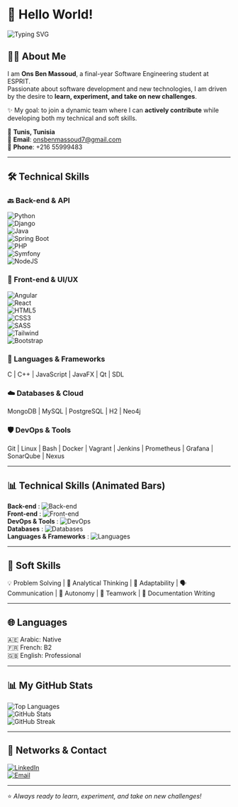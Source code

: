 # 👋 Hello World!  

![Typing SVG](https://readme-typing-svg.herokuapp.com/?lines=Software+Engineering+Student;Passionate+About+Technology;Always+Eager+for+New+Challenges&center=true&width=500&height=50)

## 🧑‍💻 About Me
I am **Ons Ben Massoud**, a final-year Software Engineering student at ESPRIT.  
Passionate about software development and new technologies, I am driven by the desire to **learn, experiment, and take on new challenges**.  

✨ My goal: to join a dynamic team where I can **actively contribute** while developing both my technical and soft skills.  

📍 **Tunis, Tunisia**  
📧 **Email**: [onsbenmassoud7@gmail.com](mailto:onsbenmassoud7@gmail.com)  
📱 **Phone**: +216 55999483  

---

## 🛠️ Technical Skills

### 🔙 Back-end & API
![Python](https://img.shields.io/badge/-Python-3776AB?style=for-the-badge&logo=python&logoColor=white&labelColor=white&color=3776AB&animation=twinkle)  
![Django](https://img.shields.io/badge/-Django-092E20?style=for-the-badge&logo=django&logoColor=white&animation=twinkle)  
![Java](https://img.shields.io/badge/-Java-007396?style=for-the-badge&logo=java&logoColor=white&animation=twinkle)  
![Spring Boot](https://img.shields.io/badge/-SpringBoot-6DB33F?style=for-the-badge&logo=springboot&logoColor=white&animation=twinkle)  
![PHP](https://img.shields.io/badge/-PHP-777BB4?style=for-the-badge&logo=php&logoColor=white&animation=twinkle)  
![Symfony](https://img.shields.io/badge/-Symfony-000000?style=for-the-badge&logo=symfony&logoColor=white&animation=twinkle)  
![NodeJS](https://img.shields.io/badge/-Node.js-339933?style=for-the-badge&logo=node.js&logoColor=white&animation=twinkle)  

### 🎨 Front-end & UI/UX
![Angular](https://img.shields.io/badge/-Angular-DD0031?style=for-the-badge&logo=angular&logoColor=white&animation=twinkle)  
![React](https://img.shields.io/badge/-React-61DAFB?style=for-the-badge&logo=react&logoColor=black&animation=twinkle)  
![HTML5](https://img.shields.io/badge/-HTML5-E34F26?style=for-the-badge&logo=html5&logoColor=white&animation=twinkle)  
![CSS3](https://img.shields.io/badge/-CSS3-1572B6?style=for-the-badge&logo=css3&logoColor=white&animation=twinkle)  
![SASS](https://img.shields.io/badge/-SASS-CC6699?style=for-the-badge&logo=sass&logoColor=white&animation=twinkle)  
![Tailwind](https://img.shields.io/badge/-TailwindCSS-06B6D4?style=for-the-badge&logo=tailwindcss&logoColor=white&animation=twinkle)  
![Bootstrap](https://img.shields.io/badge/-Bootstrap-7952B3?style=for-the-badge&logo=bootstrap&logoColor=white&animation=twinkle)  

### 🧠 Languages & Frameworks
C | C++ | JavaScript | JavaFX | Qt | SDL  

### ☁️ Databases & Cloud
MongoDB | MySQL | PostgreSQL | H2 | Neo4j  

### 🛡️ DevOps & Tools
Git | Linux | Bash | Docker | Vagrant | Jenkins | Prometheus | Grafana | SonarQube | Nexus  

---

## 📊 Technical Skills (Animated Bars)

**Back-end** : ![Back-end](https://img.shields.io/badge/Back-end-80%25-brightgreen)  
**Front-end** : ![Front-end](https://img.shields.io/badge/Front-end-70%25-orange)  
**DevOps & Tools** : ![DevOps](https://img.shields.io/badge/DevOps-85%25-blue)  
**Databases** : ![Databases](https://img.shields.io/badge/Databases-70%25-yellow)  
**Languages & Frameworks** : ![Languages](https://img.shields.io/badge/Languages-80%25-pink)


---

## 🧠 Soft Skills
💡 Problem Solving | 🧠 Analytical Thinking | 🔄 Adaptability | 🗣️ Communication | 🚀 Autonomy | 🤝 Teamwork | 📝 Documentation Writing  

---

## 🌐 Languages
🇦🇪 Arabic: Native  
🇫🇷 French: B2  
🇬🇧 English: Professional  

---

## 📊 My GitHub Stats

![Top Languages](https://github-readme-stats.vercel.app/api/top-langs/?username=onsben19&layout=compact&theme=radical)  
![GitHub Stats](https://github-readme-stats.vercel.app/api?username=onsben19&show_icons=true&count_private=true&theme=radical)  
![GitHub Streak](https://github-readme-streak-stats.herokuapp.com/?user=onsben19&theme=radical)  

---

## 🌟 Networks & Contact
[![LinkedIn](https://img.shields.io/badge/-LinkedIn-0077B5?style=for-the-badge&logo=linkedin&logoColor=white&animation=glow)](https://www.linkedin.com/in/onsbenmassoud)  
[![Email](https://img.shields.io/badge/-Email-D14836?style=for-the-badge&logo=gmail&logoColor=white&animation=glow)](mailto:onsbenmassoud7@gmail.com)  

---

⭐ *Always ready to learn, experiment, and take on new challenges!*
